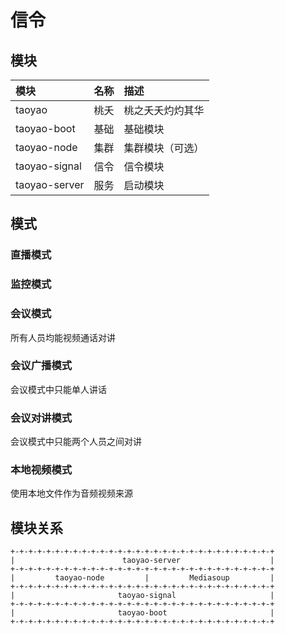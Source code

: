# 信令

## 模块

|模块|名称|描述|
|:--|:--|:--|
|taoyao|桃夭|桃之夭夭灼灼其华|
|taoyao-boot|基础|基础模块|
|taoyao-node|集群|集群模块（可选）|
|taoyao-signal|信令|信令模块|
|taoyao-server|服务|启动模块|

## 模式

### 直播模式

### 监控模式

### 会议模式

所有人员均能视频通话对讲

### 会议广播模式

会议模式中只能单人讲话

### 会议对讲模式

会议模式中只能两个人员之间对讲

### 本地视频模式

使用本地文件作为音频视频来源

## 模块关系

```
+-+-+-+-+-+-+-+-+-+-+-+-+-+-+-+-+-+-+-+-+-+-+-+-+-+-+-+-+-+
|                        taoyao-server                    |
+-+-+-+-+-+-+-+-+-+-+-+-+-+-+-+-+-+-+-+-+-+-+-+-+-+-+-+-+-+
|         taoyao-node         |         Mediasoup         |
+-+-+-+-+-+-+-+-+-+-+-+-+-+-+-+-+-+-+-+-+-+-+-+-+-+-+-+-+-+
|                       taoyao-signal                     |
+-+-+-+-+-+-+-+-+-+-+-+-+-+-+-+-+-+-+-+-+-+-+-+-+-+-+-+-+-+
|                       taoyao-boot                       |
+-+-+-+-+-+-+-+-+-+-+-+-+-+-+-+-+-+-+-+-+-+-+-+-+-+-+-+-+-+
```
